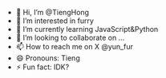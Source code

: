 - 👋 Hi, I’m @TiengHong
- 👀 I’m interested in furry
- 🌱 I’m currently learning JavaScript&Python
- 💞️ I’m looking to collaborate on ...
- 📫 How to reach me on X @yun_fur
- 😄 Pronouns: Tieng
- ⚡ Fun fact: IDK?

<!---
TiengHong/TiengHong is a ✨ special ✨ repository because its `README.md` (this file) appears on your GitHub profile.
You can click the Preview link to take a look at your changes.
--->
